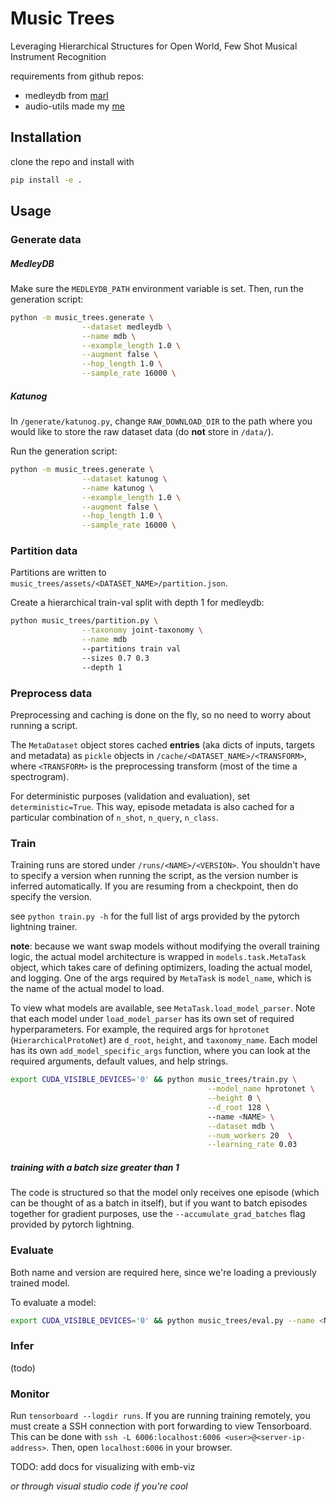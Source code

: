 # Music Trees

Leveraging Hierarchical Structures for Open World, Few Shot Musical Instrument Recognition

requirements from github repos: 

- medleydb from [marl](https://github.com/marl/medleydb)
- audio-utils made my [me](https://github.com/hugofloresgarcia/audio-utils)

## Installation

clone the repo and install with
```bash 
pip install -e .
```

## Usage

### Generate data

##### MedleyDB
Make sure the `MEDLEYDB_PATH` environment variable is set. Then, run the
generation script:

```bash
python -m music_trees.generate \
                --dataset medleydb \
                --name mdb \
                --example_length 1.0 \
                --augment false \
                --hop_length 1.0 \
                --sample_rate 16000 \
```

##### Katunog
In `/generate/katunog.py`, change `RAW_DOWNLOAD_DIR` to the path where you would like to store the raw dataset data (do **not** store in `/data/`).

Run the generation script:

```bash
python -m music_trees.generate \
                --dataset katunog \
                --name katunog \
                --example_length 1.0 \
                --augment false \
                --hop_length 1.0 \
                --sample_rate 16000 \
```

### Partition data

Partitions are written to `music_trees/assets/<DATASET_NAME>/partition.json`. 

Create a hierarchical train-val split with depth 1 for medleydb:

```bash
python music_trees/partition.py \
                --taxonomy joint-taxonomy \
                --name mdb 
                --partitions train val
                --sizes 0.7 0.3
                --depth 1
```


### Preprocess data

Preprocessing and caching is done on the fly, so no need to worry about running a script. 

The `MetaDataset` object stores cached **entries** (aka dicts of inputs, targets and metadata) as `pickle` objects in `/cache/<DATASET_NAME>/<TRANSFORM>`, where `<TRANSFORM>` is the preprocessing transform (most of the time a spectrogram). 

For deterministic purposes (validation and evaluation), set `deterministic=True`. This way, episode metadata is also cached for a particular combination of `n_shot`, `n_query`, `n_class`. 

### Train

Training runs are stored under `/runs/<NAME>/<VERSION>`. You shouldn't have to specify a version when running the script, as the version number is inferred automatically. If you are resuming from a checkpoint, then do specify the version. 

see `python train.py -h` for the full list of args provided by the pytorch lightning trainer. 

**note**: because we want swap models without modifying the overall training logic, 
the actual model architecture is wrapped in `models.task.MetaTask` object, which takes care of defining optimizers, loading the actual model, and logging. One of the args required by `MetaTask` is `model_name`, which is the name of the actual model to load. 

To view what models are available, see `MetaTask.load_model_parser`. Note that each model under `load_model_parser` has its own set of required hyperparameters. For example, the required args for `hprotonet` (`HierarchicalProtoNet`) are `d_root`, `height`, and `taxonomy_name`. Each model has its own `add_model_specific_args` function, where you can look at the required arguments, default values, and help strings. 

```bash 
export CUDA_VISIBLE_DEVICES='0' && python music_trees/train.py \
                                            --model_name hprotonet \
                                            --height 0 \
                                            --d_root 128 \ 
                                            --name <NAME> \
                                            --dataset mdb \
                                            --num_workers 20  \
                                            --learning_rate 0.03  
```

##### training with a batch size greater than 1

The code is structured so that the model only receives one episode (which can be thought of as a batch in itself), but if you want to batch episodes together for gradient purposes, use the `--accumulate_grad_batches` flag provided by pytorch lightning. 

### Evaluate

Both name and version are required here, since we're loading a previously trained model. 

To evaluate a model:
```bash
export CUDA_VISIBLE_DEVICES='0' && python music_trees/eval.py --name <NAME> --version <VERSION>
```

### Infer

(todo)


### Monitor

Run `tensorboard --logdir runs`. If you are running training
remotely, you must create a SSH connection with port forwarding to view
Tensorboard. This can be done with `ssh -L 6006:localhost:6006
<user>@<server-ip-address>`. Then, open `localhost:6006` in your browser. 

TODO: add docs for visualizing with emb-viz

*or through visual studio code if you're cool*
<!--stackedit_data:
eyJoaXN0b3J5IjpbLTE5OTgwMTg4NjddfQ==
-->